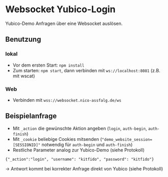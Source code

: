 # Websocket Yubico-Login

Yubico-Demo Anfragen über eine Websocket auslösen.

## Benutzung
### lokal
- Vor dem ersten Start: `npm install`
- Zum starten: `npm start`, dann verbinden mit `ws://localhost:8081` (z.B. mit wscat)
### Web
- Verbinden mit `wss://websocket.nico-assfalg.de/ws`

## Beispielanfrage
- Mit `_action` die gewünschte Aktion angeben (`login`, `auth-begin`, `auth-finish`)
- Mit `_cookie` beliebige Cookies mitsenden (`"demo_website_session=[SESSIONID]"` notwendig für `auth-begin` und `auth-finish`)
- Restliche Parameter analog zur Yubico-Demo (siehe Protokoll) 
```jsonc
{"_action":"login", "username": "kitfido", "password": "kitfido"}
```
&rightarrow; Antwort kommt bei korrekter Anfrage direkt von Yubico (siehe Protokoll)
